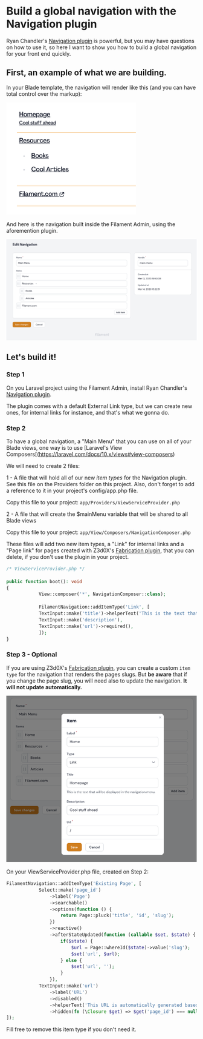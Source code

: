 # Build a global navigation with the Navigation plugin

Ryan Chandler's [Navigation plugin](https://filamentphp.com/plugins/navigation) is powerful, but you may have questions on how to use it, so here I want to show you how to build a global navigation for your front end quickly.

## First, an example of what we are building.

In your Blade template, the navigation will render like this (and you can have total control over the markup):

![Blade view](https://raw.githubusercontent.com/sjardim/filament-tricks/main/screenshots/filament-navigation-00.png)

And here is the navigation built inside the Filament Admin, using the aforemention plugin. 

![Navigation on Filament Admin](https://raw.githubusercontent.com/sjardim/filament-tricks/main/screenshots/filament-navigation-01.png)

## Let's build it!

### Step 1

On you Laravel project using the Filament Admin, install Ryan Chandler's [Navigation plugin](https://filamentphp.com/plugins/navigation).

The plugin comes with a default External Link type, but we can create new ones, for internal links for instance, and that's what we gonna do.

### Step 2

To have a global navigation, a "Main Menu" that you can use on all of your Blade views, one way is to use [Laravel's View Composers[(https://laravel.com/docs/10.x/views#view-composers)

We will need to create 2 files:

1 - A file that will hold all of our new *item types* for the Navigation plugin. See this file on the Providers folder on this project. Also, don't forget to add a reference to it in your project's config/app.php file. 

Copy this file to your project: `app/Providers/ViewServiceProvider.php` 

2 - A file that will create the $mainMenu variable that will be shared to all Blade views

Copy this file to your project: `app/View/Composers/NavigationComposer.php` 

These files will add two new item types, a "Link" for internal links and a "Page link" for pages created with Z3d0X's [Fabrication plugin](https://filamentphp.com/plugins/fabricator), that you can delete, if you don't use the plugin in your project.

```php
/* ViewServiceProvider.php */

public function boot(): void
{
            View::composer('*', NavigationComposer::class);

            FilamentNavigation::addItemType('Link', [
            TextInput::make('title')->helperText('This is the text that will be displayed in the navigation menu.'),
            TextInput::make('description'),
            TextInput::make('url')->required(),
            ]);
}
```

### Step 3 - Optional

If you are using Z3d0X's [Fabrication plugin](https://filamentphp.com/plugins/fabricator), you can create a custom `item type` for the navigation that renders the pages slugs. But **be aware** that if you change the page slug, you will need also to update the navigation. **It will not update automatically.**

![Navigation on Filament Admin](https://raw.githubusercontent.com/sjardim/filament-tricks/main/screenshots/filament-navigation-05.png)

On your ViewServiceProvider.php file, created on Step 2: 

```php
FilamentNavigation::addItemType('Existing Page', [
            Select::make('page_id')
                ->label('Page')
                ->searchable()
                ->options(function () {
                    return Page::pluck('title', 'id', 'slug');
                })
                ->reactive()
                ->afterStateUpdated(function (callable $set, $state) {
                    if($state) {
                        $url = Page::whereId($state)->value('slug');
                        $set('url', $url);
                    } else {
                        $set('url', '');
                    }
                }),
            TextInput::make('url')
                ->label('URL')
                ->disabled()
                ->helperText('This URL is automatically generated based on the page you select above.')
                ->hidden(fn (\Closure $get) => $get('page_id') === null),
]);
```

Fill free to remove this item type if you don't need it.


